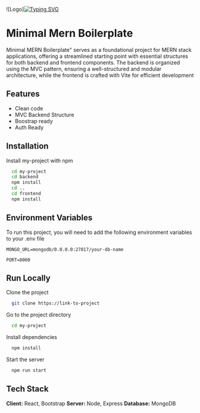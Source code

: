 ![Logo][![Typing SVG](https://readme-typing-svg.demolab.com?font=Fira+Code&weight=700&size=28&pause=1000&color=154A61&background=FF000000&center=true&vCenter=true&random=false&width=435&lines=MININAL+MERN+BOILERPLATE)](https://git.io/typing-svg)

# Minimal Mern Boilerplate

Minimal MERN Boilerplate" serves as a foundational project for MERN stack applications, offering a streamlined starting point with essential structures for both backend and frontend components. The backend is organized using the MVC pattern, ensuring a well-structured and modular architecture, while the frontend is crafted with Vite for efficient development

## Features

- Clean code
- MVC Backend Structure
- Boostrap ready
- Auth Ready

## Installation

Install my-project with npm

```bash
  cd my-project
  cd backend
  npm install
  cd ..
  cd frontend
  npm install
```

## Environment Variables

To run this project, you will need to add the following environment variables to your .env file

`MONGO_URL=mongodb/0.0.0.0:27017/your-db-name`

`PORT=8000`

## Run Locally

Clone the project

```bash
  git clone https://link-to-project
```

Go to the project directory

```bash
  cd my-project
```

Install dependencies

```bash
  npm install
```

Start the server

```bash
  npm run start
```

## Tech Stack

**Client:** React, Bootstrap
**Server:** Node, Express
**Database:** MongoDB
